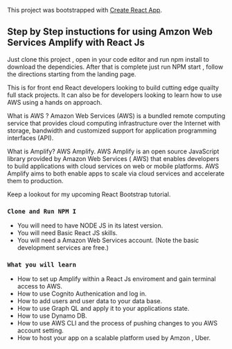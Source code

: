 This project was bootstrapped with [Create React App](https://github.com/facebook/create-react-app).

## Step by Step instuctions for using Amzon Web Services Amplify with React Js

Just clone this project , open in your code editor and run npm install to download the dependicies. After that is complete just run NPM start , follow the directions starting from the landing page.

This is for front end React developers looking to build cutting edge quailty full stack projects. It can also be for developers looking to learn how to use AWS using a hands on approach. 

What is AWS ?
Amazon Web Services (AWS) is a bundled remote computing service that provides cloud computing infrastructure over the Internet with storage, bandwidth and customized support for application programming interfaces (API).

What is Amplify?
AWS Amplify. AWS Amplify is an open source JavaScript library provided by Amazon Web Services ( AWS) that enables developers to build applications with cloud services on web or mobile platforms. AWS Amplify aims to both enable apps to scale via cloud services and accelerate them to production.

Keep a lookout for my upcoming React Bootstrap tutorial.

### `Clone and Run NPM I`

- You will need to have NODE JS in its latest version.
- You will need Basic React JS skills.
- You will need a Amazon Web Services account. (Note the basic development services are free.)


### `What you will learn`

- How to set up Amplify within a React Js enviroment and gain terminal access to AWS.
- How to use Cognito Authenication and log in.
- How to add users and user data to your data base.
- How to use Graph QL and apply it to your applications state.
- How to use Dynamo DB.
- How to use AWS CLI and the process of pushing changes to you AWS account setting.
- How to host your app on a scalable platform used by Amzon , Uber.

